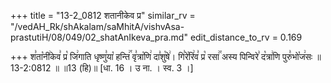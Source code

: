 +++
title = "13-2_0812 शतानीकेव प्र"
similar_rv = "/vedAH_Rk/shAkalam/saMhitA/vishvAsa-prastutiH/08/049/02_shatAnIkeva_pra.md"
edit_distance_to_rv = 0.169

+++
श꣣ता꣡नी꣢केव꣣ प्र꣡ जि꣢गाति धृष्णु꣣या꣡ हन्ति꣢꣯ वृ꣣त्रा꣡णि꣢ दा꣣शु꣡षे꣢। गि꣣रे꣡रि꣢व꣣ प्र꣡ रसा꣢꣯ अस्य पिन्विरे꣣ द꣡त्रा꣢णि पुरु꣣भो꣡ज꣢सः ॥ 13-2:0812 ॥ ॥13 (हि)॥ [धा. 16 । उ ना. । स्व. 3 ।]

<div class="js_include " url="/vedAH_Rk/shAkalam/saMhitA/vishvAsa-prastutiH/08/049/02_shatAnIkeva_pra.md"  newLevelForH1="2" title="विश्वास-शाकल-प्रस्तुतिः"  > </div>